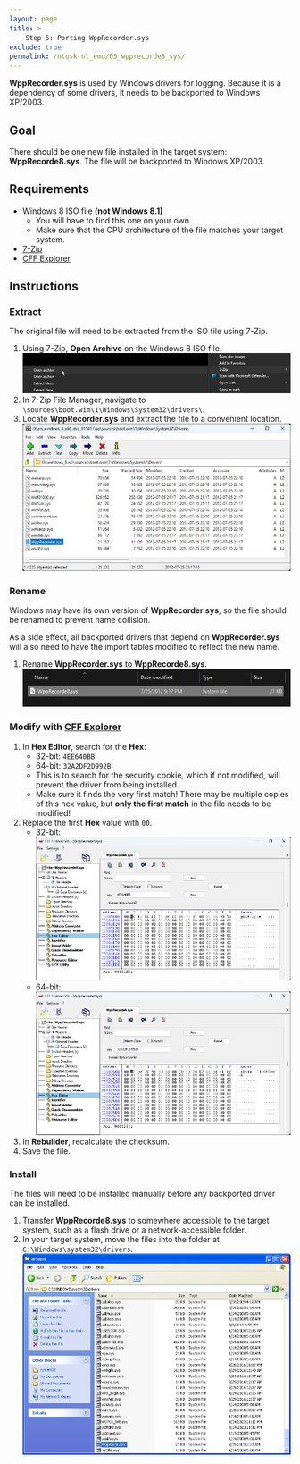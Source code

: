 ```yaml
---
layout: page
title: >
    Step 5: Porting WppRecorder.sys
exclude: true
permalink: /ntoskrnl_emu/05_wpprecorde8_sys/
---
```


**WppRecorder.sys** is used by Windows drivers for logging. Because it is a dependency of some drivers, it needs to be backported to Windows XP/2003.

## Goal
There should be one new file installed in the target system: **WppRecorde8.sys**. The file will be backported to Windows XP/2003.

## Requirements
- Windows 8 ISO file **(not Windows 8.1)**
    - You will have to find this one on your own.
    - Make sure that the CPU architecture of the file matches your target system.
- [7-Zip](https://7-zip.org/)
- [CFF Explorer](../02_cff_explorer/index.md)

## Instructions

### Extract
The original file will need to be extracted from the ISO file using 7-Zip.

1. Using 7-Zip, **Open Archive** on the Windows 8 ISO file.
![Open archive with 7-Zip](assets/7zip_open_archive.png)
2. In 7-Zip File Manager, navigate to `\sources\boot.wim\1\Windows\System32\drivers\`.
3. Locate **WppRecorder.sys** and extract the file to a convenient location.
![Locate and extract WppRecorder.sys](assets/iso_wpprecorder_sys.png)

### Rename
Windows may have its own version of **WppRecorder.sys**, so the file should be renamed to prevent name collision.

As a side effect, all backported drivers that depend on **WppRecorder.sys** will also need to have the import tables modified to reflect the new name.

1. Rename **WppRecorder.sys** to **WppRecorde8.sys**.
![Rename files](assets/renamed_file.png)

### Modify with [CFF Explorer](../02_cff_explorer/index.md)

1. In **Hex Editor**, search for the **Hex**:
    - 32-bit: `4EE640BB`
    - 64-bit: `32A2DF2D992B`
    - This is to search for the security cookie, which if not modified, will prevent the driver from being installed.
    - Make sure it finds the very first match! There may be multiple copies of this hex value, but **only the first match** in the file needs to be modified!
2. Replace the first **Hex** value with `00`.
    - 32-bit:
    ![Replace x86 WppRecorde8.sys hex value](assets/wpprecorde8_x86_hex_replace.png)
    - 64-bit:
    ![Replace x64 WppRecorde8.sys hex value](assets/wpprecorde8_x64_hex_replace.png)
3. In **Rebuilder**, recalculate the checksum.
4. Save the file.

### Install
The files will need to be installed manually before any backported driver can be installed.

1. Transfer **WppRecorde8.sys** to somewhere accessible to the target system, such as a flash drive or a network-accessible folder.
2. In your target system, move the files into the folder at `C:\Windows\system32\drivers`.
![Install WppRecorde8.sys](assets/system32_drivers.png)

